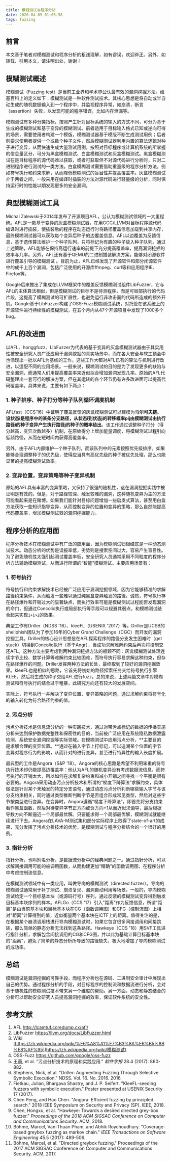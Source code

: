 ```yaml
---
title: 模糊测试与程序分析
date: 2020-04-09 01:05:58
tags: fuzzing
---
```


## 前言

本文基于笔者对模糊测试和程序分析的粗浅理解，如有谬误，欢迎斧正。另外，如转载、引用本文，请注明出处，谢谢！

## 模糊测试概述

模糊测试（Fuzzing test）是当前工业界和学术界公认最有效的漏洞挖掘方法。维基百科上的定义如下：模糊测试是一种软件测试技术。其核心思想是将自动或半自动生成的随机数据输入到一个程序中，并监视程序异常，如崩溃，断言（assertion）失败，以发现可能的程序错误，比如内存泄漏等。

模糊测试有多种分类指标，按照产生针对目标系统的输入的方式不同，可分为基于生成的模糊测试和基于变异的模糊测试。前者适用于目标输入格式已知或逆向可得的场景，需要使用者构建一个模版，模糊测试器基于模版不断生成测试用例；后者则要求使用者提供一个或数个种子文件，然后模糊测试器利用内置的算法逻辑对种子进行变异，从而快速生成大量测试用例。按照对目标程序或计算机系统的所掌握的信息量区分，可分为黑盒模糊测试、白盒模糊测试和灰盒模糊测试。黑盒模糊测试在是目标程序的源代码难以获取，或者可获取但不对源代码进行分析时，只对二进制程序进行测试的一类方法。白盒模糊测试需要借助重量级的程序分析方法，例如符号执行和约束求解，从而降低模糊测试的盲目性并提高覆盖率。灰盒模糊测试介于两者之间，一般采用在编译时插装的方法对源代码进行轻量级的分析，同时保持运行时的性能以期发现更多的安全漏洞。

## 典型模糊测试工具

Michal Zalewski于2014年发布了开源项目AFL，公认为模糊测试领域的一大里程碑。AFL是一款基于变异的灰盒模糊测试器，在用GCC/LLVM对目标程序源代码编译时进行插装，使插装后的程序在动态运行时将路径覆盖信息加载到共享内存，最终模糊测试器可以获取每个变异后种子的边覆盖信息。AFL以边覆盖为反馈信息，基于遗传算法维护一个种子队列，只将标记为有趣的种子放入种子队列。通过上述策略，AFL能够在保持高运行速率的前提下充分提高覆盖率，提高漏洞挖掘的效率与几率。另外，AFL还有基于QEMU的二进制插装解决方案，能够对闭源软件进行覆盖引导的模糊测试 。目前为止，AFL已经发现了开源软件和部分闭源软件中的成千上百个漏洞，包括广泛使用的开源库ffmpeg、curl等和应用程序IE、Firefox等。

Google后来推出了集成在LLVM框架中的覆盖反馈模糊测试组件LibFuzzer，它与AFL的主体算法相似，但是模糊测试的目标不是待测程序，而是可局部执行的代码片段，这提高了模糊测试的可扩展性，也避免运行非攻击面的代码所造成的额外开销。Google基于LibFuzzer构建了OSS-Fuzz模糊测试系统，对托管在该系统上的开源软件进行持续性的模糊测试，在五个月内从47个开源项目中发现了1000多个bug。

## AFL的改进面

以AFL、honggfuzz、LibFuzzer为代表的基于变异的灰盒模糊测试器由于其实用性被安全研究人员广泛应用于漏洞挖掘的真实场景中，而在各大安全与软工顶会中也涌现出一批以AFL为基线的工作。这些工作大都对AFL已有的算法与机制进行改进，以适配不同的应用场景。一般来说，模糊测试的目的是为了发现更多的缺陷与安全漏洞，而通常人们用提高覆盖率来近似拟合增加漏洞发现几率。原始的AFL代码整理出一套可行的解决方案，但在其运转的各个环节仍有许多改进面可以提高代码覆盖率。具体来说，主要有如下两点：

### 1. 种子排序、种子打分等种子队列循环调度机制

AFLfast（CCS'16）中证明了覆盖反馈的灰盒模糊测试可以建模为**马尔可夫链**。**设状态i是程序中的某条分支路径，从状态i到状态j的转移概率pij由模糊测试由执行路径i的种子变异产生执行路径j的种子的概率给出**。该工作通过调整种子打分（得分越高，变异次数越多）机制，在原始得分上增加能量调度，将模糊测试过程引向低频路径，从而在短时间内获得高覆盖率。

另外，由于AFL内部维护一个种子队列，而该队列中的元素按照优先级排序。如果能够合理调整种子的优先级，使得应当具有高优先级的种子被优先处理，那么也能显著的提高模糊测试效率。

### 2. 变异位置，变异策略等种子变异机制

原始的AFL具有丰富的变异策略，又保持了很强的随机性，这在漏洞挖掘实践中被证明是有效的。但是，对于路径较深、触发较难的漏洞，这种随机变异为主的方法可能看起来是在赌博。如果我们能针对目标问题增加一些启发式算法，甚至用白盒方法获取一些知识指导变异，从而控制变异的位置和变异的策略，那么自然能提高代码覆盖率，增加模糊测试器的漏洞挖掘能力。

<!-- more -->

## 程序分析的应用面

程序分析技术在模糊测试中有广泛的应用面，因为模糊测试归根结底是一种动态测试技术。动态分析的优势是误报率低，劣势则是搜索空间过大，容易产生盲目性。为了避免随机性太强引起测试覆盖率低，安全研究人员通常采用不同粒度的程序分析方法辅助模糊测试，从而进行所谓的“智能”模糊测试。主要应用场景有：

### 1. 符号执行

符号执行和约束求解技术已经被广泛应用于漏洞挖掘领域，因为它能够精准的求解路径约束条件，从而触发一些难以通过纯黑盒变异触发的路径。诚然，符号执行存在路径爆炸和开销过大的显著缺点，而执行效率可能是模糊测试过程能否发现漏洞的命门，但通过Concolic执行或局部执行等手段可以规避其弱点，和模糊测试结合起来实现`1+1>2`的效果。

典型工作有Driller（NDSS '16）、kleeFL（USENIX '2017）等。Driller是UCSB的shellphish团队为了参加16年的Cyber Grand Challenge（CGC）而开发的漏洞挖掘工具。Driller的核心设计思想是在AFL探索程序的路径分支发生困难时（get stuck）切换到Concolic执行（基于Angr），当成功求解难解约束后再次将控制交还AFL。这种方法主要考虑到两种漏洞挖掘方法的瓶颈不同：灰盒模糊测试处理连续字节比较、数学计算等难解约束比较困难，而符号执行容易求解这种约束，但存在路径爆炸的问题。Driller发挥两种方法的长处，最终取到了较好的漏洞挖掘效果。kleeFL也是相似的思路，它首先将初始的路径探索任务交给符号执行引擎KLEE，然后将生成的种子交给AFL进行fuzz。总的来说，上述两篇文章中对模糊测试和符号执行的结合过于粗暴，此研究方向还有较大的发展空间。

实际上，符号执行一并解决了变异位置、变异策略的问题，通过求解约束将符号化的输入转化为符合路径约束的值。

### 2. 污点分析

污点分析技术是信息流分析的一种实践技术，通过对带污点标记的数据的传播实施分析来达到保护数据完整性和保密性的目的，当前被广泛应用在系统隐私数据泄露检测、系统安全漏洞挖掘等实际领域。在模糊测试中应用污点分析，**主要目的是求解合理的变异位置。**通过在输入字节上打标记，可以追溯某个位置的字节变异对程序行为的影响，从而针对的进行变异，甚至进行特异性的输入长度扩展。

最典型的工作是Angora（S&P '18）。Angora的核心思路是希望不利用笨重的符号执行技术却仍能提高边覆盖率：他认为AFL的随机变异没有考虑数据流信息，而符号执行的开销太大，所以如何在求解复杂约束和减小开销之间寻找一个平衡是很有必要的。Angora采用动态污点分析技术和所谓的“梯度下降算法”求解约束，具体做法是针对某个未触发的特定分支语句，通过动态污点分析判断哪些输入字节与该分支约束相关，同时通过类型推断判断字节是否组合形成常见类型，然后对这些字节按类型进行变异。在变异时，Angora遵循“梯度下降算法”，即首先将分支约束看作黑盒函数，然后对待变异字节正方向或负方向+1从而近似求偏导，最后根据导数方向不断逼近一个局部最优解。只要能求得一个局部最优解，模糊测试就能继续进行下去。Angora在LAVA-M测试集和部分实际程序上取得了state-of-art的成果，充分发挥了污点分析技术的优势，是模糊测试与程序分析结合的一个很好的用例。

### 3. 指针分析

指针分析，也叫别名分析，是数据流分析中的经典问题之一。通过指针分析，可以求解间接调用可能的被调用函数，从而构建更加“精确”的函数调用图，在程序分析中考虑控制流信息。

在模糊测试领域中有一类应用，叫做导向的模糊测试（directed fuzzer）。导向的模糊测试通常用于补丁测试、崩溃复现、漏洞自动利用等场景。一般的，导向模糊测试给定一个目标基本块（或源码行号）序列，通过反馈的模糊测试变异得到触发目标基本块序列的样本。AFLGo（CCS '17）引入"距离"作为反馈信息，所谓"距离"是由当前基本块和目标基本块在CG（函数调用图）和CFG（控制流图）上相对"距离"计算得到的值，近似衡量两个基本块在iCTF上的距离。值得关注的是，在根据某个崩溃调用栈进行导向模糊测试时，如果它包含很多间接调用和间接跳转，那么简单的静态分析无法找到这条路径。Hawkeye（CCS '18）用SVF工具进行指针分析，求解包含间接调用的CG和CFG图，并以此为基础计算目标基本块的"距离"，避免了简单的静态分析所导致的路径缺失，极大地增加了导向模糊测试的成功率。

## 总结

模糊测试是漏洞挖掘的可靠手段，而程序分析也在源码、二进制安全审计中展现出自己的优势。通过程序分析的手段，对目标程序的控制流和数据流进行分析，会对基于随机性的模糊测试技术带来另一个维度的帮助。另一方面，动态和静态结合的分析可以帮助安全研究人员提高漏洞挖掘的效率，保证软件系统的安全性。

## 参考文献

1. AFL http://lcamtuf.coredump.cx/afl/
2. LibFuzzer https://llvm.org/docs/LibFuzzer.html
3. Wiki [https://zh.wikipedia.org/wiki/%E6%A8%A1%E7%B3%8A%E6%B5%8B%E8%AF%95](https://zh.wikipedia.org/wiki/模糊测试)
4. OSS-Fuzz https://github.com/google/oss-fuzz
5. 王蕾, et al. "污点分析技术的原理和实践应用." *软件学报* 28.4 (2017): 860-882.
6. Stephens, Nick, et al. "Driller: Augmenting Fuzzing Through Selective Symbolic Execution." NDSS. Vol. 16. No. 2016. 2016.
7. Fietkau, Julian, Bhargava Shastry, and J. P. Seifert. "KleeFL-seeding fuzzers with symbolic execution." Poster presented at USENIX Security 17 (2017).
8. Chen Peng, and Hao Chen. "Angora: Efficient fuzzing by principled search." 2018 IEEE Symposium on Security and Privacy (SP). IEEE, 2018.
9. Chen, Hongxu, et al. "Hawkeye: Towards a desired directed grey-box fuzzer." *Proceedings of the 2018 ACM SIGSAC Conference on Computer and Communications Security*. ACM, 2018.
10. Böhme, Marcel, Van-Thuan Pham, and Abhik Roychoudhury. "Coverage-based greybox fuzzing as markov chain." *IEEE Transactions on Software Engineering* 45.5 (2017): 489-506.
11. Böhme, Marcel, et al. "Directed greybox fuzzing." Proceedings of the 2017 ACM SIGSAC Conference on Computer and Communications Security. ACM, 2017.
